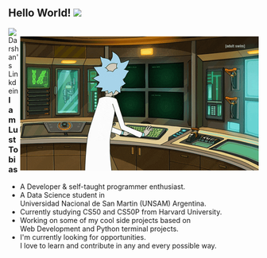 ## Hello World! <img src="https://raw.githubusercontent.com/iampavangandhi/iampavangandhi/master/gifs/Hi.gif" width="30px"></h2>

<a href="https://www.linkedin.com/in/tobias-lust/">
  <img align="left" alt="Darshan's Linkdein" width="22px" src="https://cdn.jsdelivr.net/npm/simple-icons@v3/icons/linkedin.svg" />
</a>

<br />
<img align="right" alt="GIF" src="https://github.com/darshan-jain/darshan-jain/blob/master/rick.gif" />

### I am Lust Tobias
- A Developer & self-taught programmer enthusiast.
- A Data Science student in
  <br />Universidad Nacional de San Martin (UNSAM) Argentina. 
- Currently studying CS50 and CS50P from Harvard University.
- Working on some of my cool side projects based on
  <br />Web Development and Python terminal projects.
- I'm currently looking for opportunities.
  <br />I love to learn and contribute in any and every possible way.

